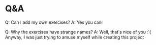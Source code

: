 # Q&A

Q: Can I add my own exercises?
A: Yes you can!

Q: Why the exercises have strange names?
A: Well, that's nice of you :'( Anyway, I was just trying to amuse myself while creating this project
